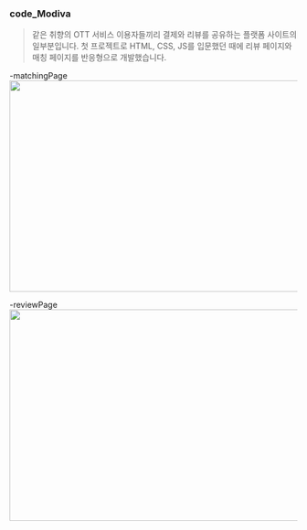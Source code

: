 ### code_Modiva

> 같은 취향의 OTT 서비스 이용자들끼리 결제와 리뷰를 공유하는 플랫폼 사이트의 일부분입니다.
> 첫 프로젝트로 HTML, CSS, JS를 입문했던 때에 리뷰 페이지와 매칭 페이지를 반응형으로 개발했습니다.

-matchingPage
<img src="https://user-images.githubusercontent.com/85089341/222609498-52775b4a-f8cd-4956-924d-02e39e69041f.png" width="700" height="370"/>

-reviewPage
<img src="https://user-images.githubusercontent.com/85089341/222611585-c847684e-cd22-479a-9e80-dc29e57777ae.png" width="700" height="370"/>

